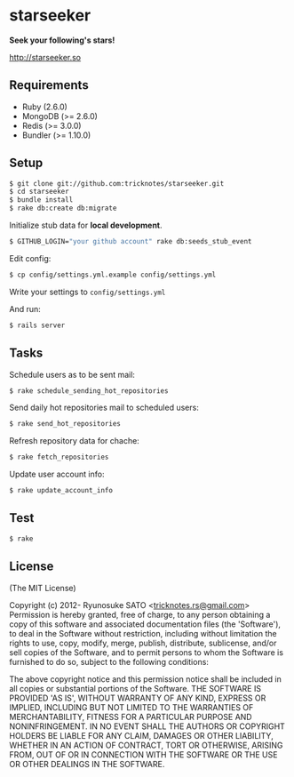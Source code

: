 # starseeker

**Seek your following's stars!**

http://starseeker.so

## Requirements

* Ruby    (2.6.0)
* MongoDB (>= 2.6.0)
* Redis   (>= 3.0.0)
* Bundler (>= 1.10.0)

## Setup

``` sh
$ git clone git://github.com:tricknotes/starseeker.git
$ cd starseeker
$ bundle install
$ rake db:create db:migrate
```

Initialize stub data for **local development**.
``` sh
$ GITHUB_LOGIN="your github account" rake db:seeds_stub_event
```

Edit config:
``` sh
$ cp config/settings.yml.example config/settings.yml
```

Write your settings to `config/settings.yml`

And run:
``` sh
$ rails server
```

## Tasks

Schedule users as to be sent mail:
``` sh
$ rake schedule_sending_hot_repositories
```

Send daily hot repositories mail to scheduled users:
``` sh
$ rake send_hot_repositories
```

Refresh repository data for chache:
``` sh
$ rake fetch_repositories
```

Update user account info:
``` sh
$ rake update_account_info
```

## Test

``` sh
$ rake
```

## License

(The MIT License)

Copyright (c) 2012- Ryunosuke SATO &lt;tricknotes.rs@gmail.com&gt;
Permission is hereby granted, free of charge, to any person obtaining a copy of this software and associated documentation files (the 'Software'), to deal in the Software without restriction, including without limitation the rights to use, copy, modify, merge, publish, distribute, sublicense, and/or sell copies of the Software, and to permit persons to whom the Software is furnished to do so, subject to the following conditions:

The above copyright notice and this permission notice shall be included in all copies or substantial portions of the Software.
THE SOFTWARE IS PROVIDED 'AS IS', WITHOUT WARRANTY OF ANY KIND, EXPRESS OR IMPLIED, INCLUDING BUT NOT LIMITED TO THE WARRANTIES OF MERCHANTABILITY, FITNESS FOR A PARTICULAR PURPOSE AND NONINFRINGEMENT. IN NO EVENT SHALL THE AUTHORS OR COPYRIGHT HOLDERS BE LIABLE FOR ANY CLAIM, DAMAGES OR OTHER LIABILITY, WHETHER IN AN ACTION OF CONTRACT, TORT OR OTHERWISE, ARISING FROM, OUT OF OR IN CONNECTION WITH THE SOFTWARE OR THE USE OR OTHER DEALINGS IN THE SOFTWARE.
